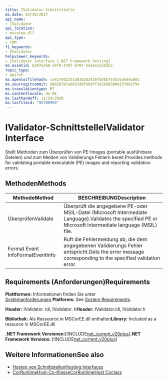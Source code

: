 ```yaml
---
title: IValidator-Schnittstelle
ms.date: 03/30/2017
api_name:
- IValidator
api_location:
- mscoree.dll
api_type:
- COM
f1_keywords:
- IValidator
helpviewer_keywords:
- IValidator interface [.NET Framework hosting]
ms.assetid: b297e3b0-20f9-478f-b707-5e2eecb2b5b2
topic_type:
- apiref
ms.openlocfilehash: ce417402231d03828243bfb8bb7543c0a644a882
ms.sourcegitcommit: d8020797a6657d0fbbdff362b80300815f682f94
ms.translationtype: MT
ms.contentlocale: de-DE
ms.lasthandoff: 11/24/2020
ms.locfileid: "95700989"
---
```

# <a name="ivalidator-interface"></a><span data-ttu-id="26ec4-102">IValidator-Schnittstelle</span><span class="sxs-lookup"><span data-stu-id="26ec4-102">IValidator Interface</span></span>

<span data-ttu-id="26ec4-103">Stellt Methoden zum Überprüfen von PE-Images (portable ausführbare Dateien) und zum Melden von Validierungs Fehlern bereit.</span><span class="sxs-lookup"><span data-stu-id="26ec4-103">Provides methods for validating portable executable (PE) images and reporting validation errors.</span></span>  
  
## <a name="methods"></a><span data-ttu-id="26ec4-104">Methoden</span><span class="sxs-lookup"><span data-stu-id="26ec4-104">Methods</span></span>  
  
|<span data-ttu-id="26ec4-105">Methode</span><span class="sxs-lookup"><span data-stu-id="26ec4-105">Method</span></span>|<span data-ttu-id="26ec4-106">BESCHREIBUNG</span><span class="sxs-lookup"><span data-stu-id="26ec4-106">Description</span></span>|  
|------------|-----------------|  
|<span data-ttu-id="26ec4-107">Überprüfen</span><span class="sxs-lookup"><span data-stu-id="26ec4-107">Validate</span></span>|<span data-ttu-id="26ec4-108">Überprüft die angegebene PE-oder MSIL-Datei (Microsoft Intermediate Language).</span><span class="sxs-lookup"><span data-stu-id="26ec4-108">Validates the specified PE or Microsoft intermediate language (MSIL) file.</span></span>|  
|<span data-ttu-id="26ec4-109">Format Event Info</span><span class="sxs-lookup"><span data-stu-id="26ec4-109">FormatEventInfo</span></span>|<span data-ttu-id="26ec4-110">Ruft die Fehlermeldung ab, die dem angegebenen Validierungs Fehler entspricht.</span><span class="sxs-lookup"><span data-stu-id="26ec4-110">Gets the error message corresponding to the specified validation error.</span></span>|  
  
## <a name="requirements"></a><span data-ttu-id="26ec4-111">Requirements (Anforderungen)</span><span class="sxs-lookup"><span data-stu-id="26ec4-111">Requirements</span></span>  

 <span data-ttu-id="26ec4-112">**Plattformen:** Informationen finden Sie unter [Systemanforderungen](../../get-started/system-requirements.md).</span><span class="sxs-lookup"><span data-stu-id="26ec4-112">**Platforms:** See [System Requirements](../../get-started/system-requirements.md).</span></span>  
  
 <span data-ttu-id="26ec4-113">**Header:** IValidator. idl, IValidator. h</span><span class="sxs-lookup"><span data-stu-id="26ec4-113">**Header:** IValidator.idl, IValidator.h</span></span>  
  
 <span data-ttu-id="26ec4-114">**Bibliothek:** Als Ressource in MSCorEE.dll enthalten</span><span class="sxs-lookup"><span data-stu-id="26ec4-114">**Library:** Included as a resource in MSCorEE.dll</span></span>  
  
 <span data-ttu-id="26ec4-115">**.NET Framework Versionen:**[!INCLUDE[net_current_v20plus](../../../../includes/net-current-v20plus-md.md)]</span><span class="sxs-lookup"><span data-stu-id="26ec4-115">**.NET Framework Versions:** [!INCLUDE[net_current_v20plus](../../../../includes/net-current-v20plus-md.md)]</span></span>  
  
## <a name="see-also"></a><span data-ttu-id="26ec4-116">Weitere Informationen</span><span class="sxs-lookup"><span data-stu-id="26ec4-116">See also</span></span>

- [<span data-ttu-id="26ec4-117">Hosten von Schnittstellen</span><span class="sxs-lookup"><span data-stu-id="26ec4-117">Hosting Interfaces</span></span>](hosting-interfaces.md)
- [<span data-ttu-id="26ec4-118">CorRuntimeHost-Co-Klasse</span><span class="sxs-lookup"><span data-stu-id="26ec4-118">CorRuntimeHost Coclass</span></span>](corruntimehost-coclass.md)
